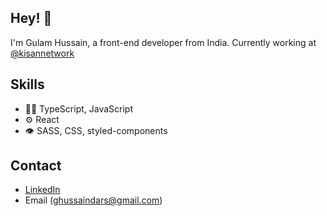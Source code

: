 
## Hey! 👋
I'm Gulam Hussain, a front-end developer from India. Currently working at [@kisannetwork](https://kisannetwork.com)

## Skills
- 👨‍💻 TypeScript, JavaScript
- ⚙️ React
- 👁️ SASS, CSS, styled-components

## Contact
- [LinkedIn](https://www.linkedin.com/in/gulamhussain/)
- Email (ghussaindars@gmail.com)
